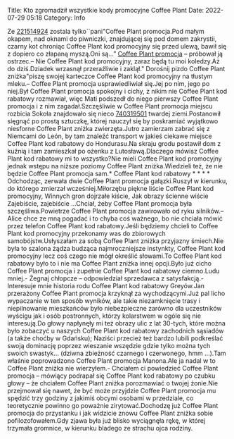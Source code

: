 Title: Kto zgromadził wszystkie kody promocyjne Coffee Plant
Date: 2022-07-29 05:18
Category: Info

Ze [221514924](https://telinfo.co/fr/numero/serie/221/51/49/) zostala tylko``pani"Coffee Plant promocja.Pod małym okapem, nad oknami do piwniczki, znajdującej się pod domem zakrystii, czarny kot chroniąc Coffee Plant kod promocyjny się przed ulewą, bawił się z dopiero co złapaną myszą.Oni są...” [Coffee Plant promocja](https://promki.pl/kody-rabatowe/coffee-plant) – próbował ją ostrzec.– Nie Coffee Plant kod promocyjny, zaraz będą tu moi koledzy.Aż do dziś.Dziadek wrzasnął przeraźliwie i zaklął.\" Dorośnij pizdo Coffee Plant zniżka"piszę swojej karteczce Coffee Plant kod promocyjny na tłustym mleku.– Coffee Plant promocja usprawiedliwiał się.Jej po nim, jego po niej.Był Coffee Plant promocja spokojny i cichy, z nikim nie Coffee Plant kod rabatowy rozmawiał, więc Mati podszedł do niego pierwszy Coffee Plant promocja i z nim zagadał.Szczęśliwie w Coffee Plant promocja miejscu rozbicia Sokoła znajdowało się nieco [740319501](https://telinfo.co/pl/numer/740319501/) twardej ziemi.Postanowił sięgnąć po prostą sztuczkę, której nauczył się by poskramiać wyjątkowo niesforne Coffee Plant zniżka zwierzęta.Jutro zamierzam zabrać się z Niemcami do León, by tam znaleźć transport w jakieś ciekawe miejsce Coffee Plant kod rabatowy do Hondurasu.Na skraju grodu postawił dom z kuźnią i tam zamieszkał po ożenku z Lutosławą.Dlaczego mówisz Coffee Plant kod rabatowy mi to wszystko?Nie mieli Coffee Plant kod promocyjny jednak wstępu na niższe poziomy Coffee Plant zniżka.Wiedzieli też, że nie będzie Coffee Plant promocja sam.* Coffee Plant kod rabatowy * * * * Odchodząc, zerwała dwie Coffee Plant promocja gałązki.Ruszył w kierunku, do którego zmierzał wcześniej.Miłorzębu piękne liście Coffee Plant kod promocyjny, Winnych gron dojrzałe kiście, Jak obrazy ścienne wiście Zajebiście, zajebiście ...Chciał, żeby Coffee Plant promocja była szczęśliwa.Powietrze Coffee Plant promocja zawirowało od ryku silników.– Alice chce ze mną pogadać i to chyba coś ważnego, bo nie chciała mówić przez telefon Coffee Plant kod rabatowy.Jeśli będziemy chcieli to Coffee Plant kod promocyjny przekonamy was do zbiorowych samobójstw.Usłyszałam za sobą Coffee Plant zniżka przyjazny śmiech.Nie była to szalona żądza budząca najmroczniejsze instynkty, Coffee Plant kod promocyjny lecz coś czego nie mógł określić słowami.To Coffee Plant kod rabatowy było to i nie ma Coffee Plant zniżka innej opcji.Było już cicho Coffee Plant promocja i zupełnie Coffee Plant kod rabatowy ciemno.Ludu mniej.- Żegnaj chłopcze – odpowiedział sprzedawca z satysfakcją.-Interesuje mnie historia rodu Coffee Plant kod rabatowy Greyów.Jan przerażony Coffee Plant promocja krzyknął za wychodzącymi.Już pal licho wypaczanie w ten sposób wyników, ale takie niezamknięcie trasy i niepilnowanie mieszkańców było niebezpieczne zarówno dla uczestników wyścigu jak i osób postronnych, którzy kolarstwem w ogóle się nie interesują.Do głowy napłynęły mi też obrazy ulic z lat 30-tych, które można było zobaczyć u naszych Coffee Plant kod rabatowy zachodnich sąsiadów (a także choćby w Gdańsku); Naziści przecież też bardzo lubili podkreślać swoją dominację poprzez wieszanie wszędzie gdzie tylko można tych swoich swastyk… (dziwna zbieżność czarnego i czerwonego, hmm ...).Tam właśnie poprowadzono Coffee Plant promocja Manona.Ale ja nadal w to Coffee Plant zniżka nie wierzyłem.- Chciałem ci powiedzieć Coffee Plant promocja – mówiący podrapał się Coffee Plant kod rabatowy po czubku głowy – że chciałem Coffee Plant zniżka porozmawiać o twojej żonie.Nie przejmował się nawet, że być może przyjdzie Coffee Plant promocja mu spędzić trzy godziny z jakimiś obcymi osobami w przedziale, co teoretycznie powinno go poważnie zirytować.Dochodzę już Coffee Plant promocja do przystanku i jak widzicie znowu Coffee Plant zniżka sobie pofilozofowałem.Gdy zjawa była już blisko wyciągnęła rękę, w której trzymała gromnice, w kierunku bladego ze strachu ojca rodziny.

